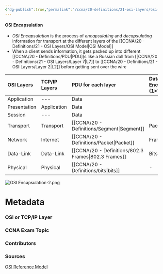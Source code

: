 ```yaml
---
{"dg-publish":true,"permalink":"/ccna/20-definitions/21-osi-layers/osi-encapsulation/"}
---
```


#### OSI Encapsulation
- *OSI Encapsulation* is the process of *encapsulating* and *decapsulating* information for transport at the different layers of the [[CCNA/20 - Definitions/21 - OSI Layers/OSI Model\|OSI Model]]
- When a client sends information, it gets packed up into different [[CCNA/20 - Definitions/PDU\|PDU]]s like a Russian doll from [[CCNA/20 - Definitions/21 - OSI Layers/Layer 7\|L7]] to [[CCNA/20 - Definitions/21 - OSI Layers/Layer 2\|L2]] before getting sent over the wire



| OSI Layers   | TCP/IP Layers | PDU for each layer  | Data Encapsulation (1>7) | Data De-encapsulation (7>1) | 
|:------------ |:------------- |:------------------- |:------------------------ |:--------------------------- |
| Application  | ---           | Data                |                          |                             |
| Presentation | Application   | Data                |                          |                             |
| Session      | ---           | Data                |                          |                             |
| Transport    | Transport     | [[CCNA/20 - Definitions/Segment\|Segment]]         | Packets>Segments         | Segment>Packets             |
| Network      | Internet      | [[CCNA/20 - Definitions/Packet\|Packet]]          | Frames>Packets           | Packets>Frames              |
| Data-Link    | Data-Link     | [[CCNA/20 - Definitions/802.3 Frames\|802.3 Frames]] | Bits>Frames              | Frames>Bits                 |
| Physical     | Physical      | [[CCNA/20 - Definitions/bits\|bits]]            | -                        | -                           |

![OSI Encapsulation-2.png](/img/user/Attachments/OSI%20Encapsulation-2.png)


# Metadata
### OSI or TCP/IP Layer

### CCNA Exam Topic

### Contributors

### Sources
[OSI Reference Model](https://netcert.tripod.com/ccna/internetworking/osi.html)